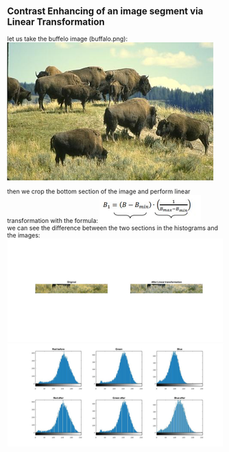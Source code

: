 ## Contrast Enhancing of an image segment via Linear Transformation ##
let us take the buffelo image (buffalo.png):
![picture alt](https://github.com/amitsason/Digital-Image-Processing/blob/master/Linear%20Contrast%20Enhancement/buffalo.png)

 then we crop the bottom section of the image and perform linear transformation with the formula:
 ![picture alt](https://github.com/amitsason/Digital-Image-Processing/blob/master/Linear%20Contrast%20Enhancement/linearFormula.JPG)     
 we can see the difference between the two sections in the histograms and the images: 
![picture alt](https://github.com/amitsason/Digital-Image-Processing/blob/master/Linear%20Contrast%20Enhancement/beforeNafterd.jpg)
![picture alt](https://github.com/amitsason/Digital-Image-Processing/blob/master/Linear%20Contrast%20Enhancement/beforeNafterHist.jpg)
